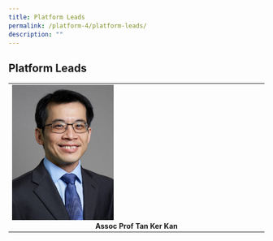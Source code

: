 ```yaml
---
title: Platform Leads
permalink: /platform-4/platform-leads/
description: ""
---
```

## Platform Leads

<table>
	<tbody>
		<tr>
			<td width="25%">
				<img style="width:200px" src="/images/Leaders/tan-ker-kan.png">
				<div align="center"><b>Assoc Prof Tan Ker Kan</b></div>
			</td>
		</tr>
	</tbody>
</table>